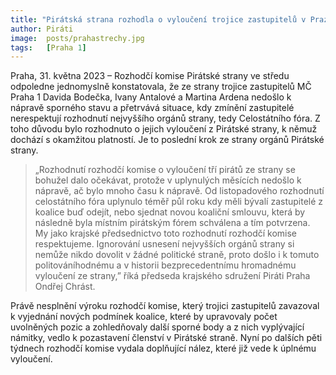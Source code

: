 ```yaml
---
title: "Pirátská strana rozhodla o vyloučení trojice zastupitelů v Praze 1, nerespektovali rozhodnutí nejvyššího orgánu strany"
author: Piráti
image:  posts/prahastrechy.jpg
tags:   [Praha 1]
---
```


Praha, 31. května 2023 – Rozhodčí komise Pirátské strany ve středu odpoledne jednomyslně konstatovala, že ze strany trojice zastupitelů MČ Praha 1 Davida Bodečka, Ivany Antalové a Martina Ardena nedošlo k nápravě sporného stavu a přetrvává situace, kdy zmínění zastupitelé nerespektují rozhodnutí nejvyššího orgánů strany, tedy Celostátního fóra. Z toho důvodu bylo rozhodnuto o jejich vyloučení z Pirátské strany, k němuž dochází s okamžitou platností. Je to poslední krok ze strany orgánů Pirátské strany. 

> „Rozhodnutí rozhodčí komise o vyloučení tří pirátů ze strany se bohužel dalo očekávat, protože v uplynulých měsících nedošlo k nápravě, ač bylo mnoho času k nápravě. Od listopadového rozhodnutí celostátního fóra uplynulo téměř půl roku kdy měli bývalí zastupitelé z koalice buď odejít, nebo sjednat novou koaliční smlouvu, která by následně byla místním pirátským fórem schválena a tím potvrzena. My jako krajské předsednictvo toto rozhodnutí rozhodčí komise respektujeme. Ignorování usnesení nejvyšších orgánů strany si nemůže nikdo dovolit v žádné politické straně, proto došlo i k tomuto politováníhodnému a v historii bezprecedentnímu hromadnému vyloučení ze strany,” říká předseda krajského sdružení Piráti Praha Ondřej Chrást.

Právě nesplnění výroku rozhodčí komise, který trojici zastupitelů zavazoval k vyjednání nových podmínek koalice, které by upravovaly počet uvolněných pozic a zohledňovaly další sporné body a z nich vyplývající námitky, vedlo k pozastavení členství v Pirátské straně. Nyní po dalších pěti týdnech rozhodčí komise vydala doplňující nález, které již vede k úplnému vyloučení.  

